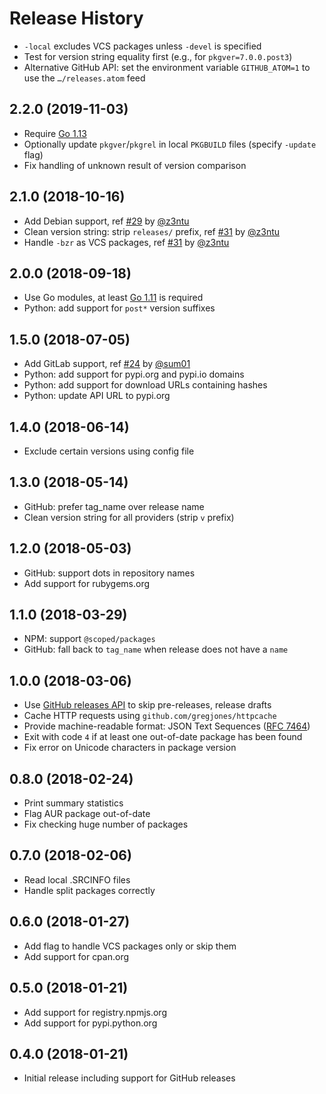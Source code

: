 # Release History

* `-local` excludes VCS packages unless `-devel` is specified
* Test for version string equality first (e.g., for `pkgver=7.0.0.post3`)
* Alternative GitHub API: set the environment variable `GITHUB_ATOM=1` to use the `…/releases.atom` feed

## 2.2.0 (2019-11-03)

* Require [Go 1.13](https://golang.org/doc/go1.13)
* Optionally update `pkgver`/`pkgrel` in local `PKGBUILD` files (specify `-update` flag)
* Fix handling of unknown result of version comparison

## 2.1.0 (2018-10-16)

* Add Debian support, ref [#29](https://github.com/simon04/aur-out-of-date/pull/29) by [@z3ntu](https://github.com/z3ntu)
* Clean version string: strip `releases/` prefix, ref [#31](https://github.com/simon04/aur-out-of-date/pull/31) by [@z3ntu](https://github.com/z3ntu)
* Handle `-bzr` as VCS packages, ref [#31](https://github.com/simon04/aur-out-of-date/pull/31) by [@z3ntu](https://github.com/z3ntu)

## 2.0.0 (2018-09-18)

* Use Go modules, at least [Go 1.11](https://golang.org/doc/go1.11) is required
* Python: add support for `post*` version suffixes

## 1.5.0 (2018-07-05)

* Add GitLab support, ref [#24](https://github.com/simon04/aur-out-of-date/issues/24) by [@sum01](https://github.com/sum01)
* Python: add support for pypi.org and pypi.io domains
* Python: add support for download URLs containing hashes
* Python: update API URL to pypi.org

## 1.4.0 (2018-06-14)

* Exclude certain versions using config file

## 1.3.0 (2018-05-14)

* GitHub: prefer tag_name over release name
* Clean version string for all providers (strip `v` prefix)

## 1.2.0 (2018-05-03)

* GitHub: support dots in repository names
* Add support for rubygems.org

## 1.1.0 (2018-03-29)

* NPM: support `@scoped/packages`
* GitHub: fall back to `tag_name` when release does not have a `name`

## 1.0.0 (2018-03-06)

* Use [GitHub releases API](https://developer.github.com/v3/repos/releases/) to skip pre-releases, release drafts
* Cache HTTP requests using `github.com/gregjones/httpcache`
* Provide machine-readable format: JSON Text Sequences ([RFC 7464](https://tools.ietf.org/html/rfc7464))
* Exit with code `4` if at least one out-of-date package has been found
* Fix error on Unicode characters in package version

## 0.8.0 (2018-02-24)

* Print summary statistics
* Flag AUR package out-of-date
* Fix checking huge number of packages

## 0.7.0 (2018-02-06)

* Read local .SRCINFO files
* Handle split packages correctly

## 0.6.0 (2018-01-27)

* Add flag to handle VCS packages only or skip them
* Add support for cpan.org

## 0.5.0 (2018-01-21)

* Add support for registry.npmjs.org
* Add support for pypi.python.org

## 0.4.0 (2018-01-21)

* Initial release including support for GitHub releases
